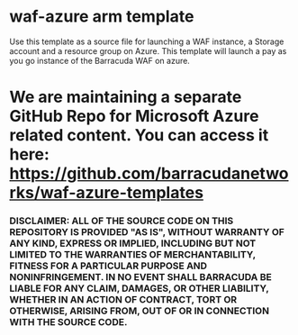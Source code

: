 # waf-azure arm template

Use this template as a source file for launching a WAF instance, a Storage account and a resource group on Azure. This template will launch a pay as you go instance of the Barracuda WAF on azure.



# We are maintaining a separate GitHub Repo for Microsoft Azure related content. You can access it here: https://github.com/barracudanetworks/waf-azure-templates




### DISCLAIMER: ALL OF THE SOURCE CODE ON THIS REPOSITORY IS PROVIDED "AS IS", WITHOUT WARRANTY OF ANY KIND, EXPRESS OR IMPLIED, INCLUDING BUT NOT LIMITED TO THE WARRANTIES OF MERCHANTABILITY, FITNESS FOR A PARTICULAR PURPOSE AND NONINFRINGEMENT. IN NO EVENT SHALL BARRACUDA BE LIABLE FOR ANY CLAIM, DAMAGES, OR OTHER LIABILITY, WHETHER IN AN ACTION OF CONTRACT, TORT OR OTHERWISE, ARISING FROM, OUT OF OR IN CONNECTION WITH THE SOURCE CODE.
